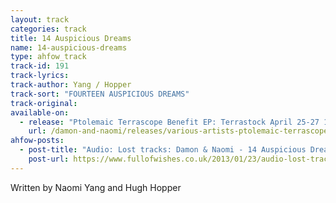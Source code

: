 ```yaml
---
layout: track
categories: track
title: 14 Auspicious Dreams
name: 14-auspicious-dreams
type: ahfow_track
track-id: 191
track-lyrics: 
track-author: Yang / Hopper
track-sort: "FOURTEEN AUSPICIOUS DREAMS"
track-original: 
available-on:
  - release: "Ptolemaic Terrascope Benefit EP: Terrastock April 25-27 1997"
    url: /damon-and-naomi/releases/various-artists-ptolemaic-terrascope-benefit/
ahfow-posts:
  - post-title: "Audio: Lost tracks: Damon & Naomi - 14 Auspicious Dreams"
    post-url: https://www.fullofwishes.co.uk/2013/01/23/audio-lost-tracks-damon-naomi-14-auspicious-dreams/
---
```

Written by Naomi Yang and Hugh Hopper
